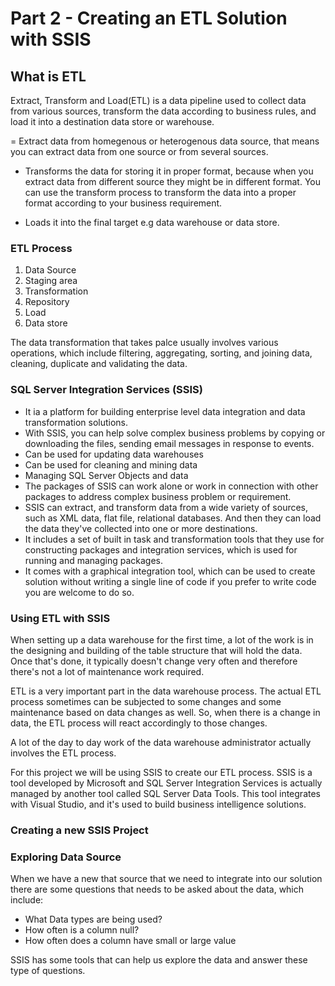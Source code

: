# Part 2 -  Creating an ETL Solution with SSIS

## What is ETL
Extract, Transform and Load(ETL) is a data pipeline used to collect data from various sources, transform the data according to business rules, and load it into a destination data store or warehouse. 

= Extract data from homegenous or heterogenous data source, that means you can extract data from one source or from several sources.

- Transforms the data for storing it in proper format, because when you extract data from different source they might be in different format. You can use the transform process to transform the data into a proper format according to your business requirement.

- Loads it into the final target e.g data warehouse or data store.

### ETL Process 
1. Data Source
2. Staging area
3. Transformation
4. Repository
5. Load
6. Data store

The data transformation that takes palce usually involves various operations, which include filtering, aggregating, sorting, and joining data, cleaning, duplicate and validating the data. 

### SQL Server Integration Services (SSIS)
- It ia a platform for building enterprise level data integration and data transformation solutions. 
- With SSIS, you can help solve complex business problems by copying or downloading the files, sending email messages in response to events.
- Can be used for updating data warehouses
- Can be used for cleaning and mining data
- Managing SQL Server Objects and data
- The packages of SSIS can work alone or work in connection with other packages to address complex business problem or requirement.
- SSIS can extract, and transform data from a wide variety of sources, such as XML data, flat file, relational databases. And then they can load the data they've collected into one or more destinations.
- It includes a set of built in task and transformation tools that they use for constructing packages and integration services, which is used for running and managing packages.
- It comes with a graphical integration tool, which can be used to create solution without writing a single line of code if you prefer to write code you are welcome to do so. 

### Using ETL with SSIS
When setting up a data warehouse for the first time, a lot of the work is in the designing and building of the table structure that will hold the data. Once that's done, it typically doesn't change very often and therefore there's not a lot of maintenance work required.

ETL is a very important part in the data warehouse process. The actual ETL process sometimes can be subjected to some changes and some maintenance based on data changes as well. So, when there is a change in data, the ETL process will react accordingly to those changes.

A lot of the day to day work of the data warehouse administrator actually involves the ETL process. 

For this project we will be using SSIS to create our ETL process. SSIS is a tool developed by Microsoft and SQL Server Integration Services is actually managed by another tool called SQL Server Data Tools. This tool integrates with Visual Studio, and it's used to build business intelligence solutions.

### Creating a new SSIS Project

### Exploring Data Source
When we have a new that source that we need to integrate into our solution there are some questions that needs to be asked about the data, which include:

- What Data types are being used?
- How often is a column null?
- How often does a column have small or large value

SSIS has some tools that can help us explore the data and answer these type of questions.